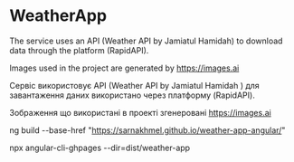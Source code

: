 # WeatherApp

The service uses an API (Weather API by Jamiatul Hamidah) to download data through the platform (RapidAPI).

Images used in the project are generated by https://images.ai

Сервіс використовує API (Weather API by Jamiatul Hamidah ) для завантаження даних використано через платформу (RapidAPI).

Зображення що використані в проекті згенеровані https://images.ai 









 ng build --base-href "https://sarnakhmel.github.io/weather-app-angular/"

 npx angular-cli-ghpages --dir=dist/weather-app    